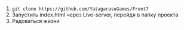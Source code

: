 1) ``git clone https://github.com/YatagarasuGames/Front7``
2) Запустить index.html через Live-server, перейдя в папку проекта
3) Радоваться жизни
